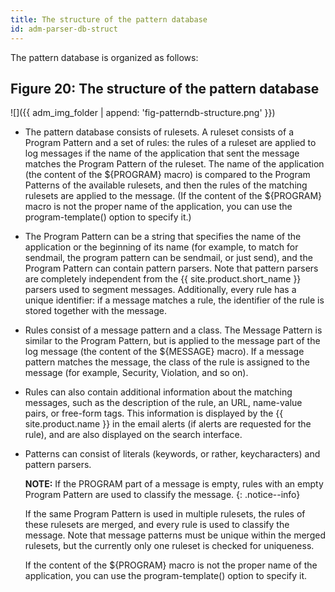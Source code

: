 ```yaml
---
title: The structure of the pattern database
id: adm-parser-db-struct
---
```


The pattern database is organized as follows:

## Figure 20: The structure of the pattern database

![]({{ adm_img_folder | append: 'fig-patterndb-structure.png' }})

- The pattern database consists of rulesets. A ruleset consists of a
    Program Pattern and a set of rules: the rules of a ruleset are
    applied to log messages if the name of the application that sent the
    message matches the Program Pattern of the ruleset. The name of the
    application (the content of the ${PROGRAM} macro) is compared to
    the Program Patterns of the available rulesets, and then the rules
    of the matching rulesets are applied to the message. (If the content
    of the ${PROGRAM} macro is not the proper name of the application,
    you can use the program-template() option to specify it.)

- The Program Pattern can be a string that specifies the name of the
    application or the beginning of its name (for example, to match for
    sendmail, the program pattern can be sendmail, or just send), and
    the Program Pattern can contain pattern parsers. Note that pattern
    parsers are completely independent from the {{ site.product.short_name }} parsers used
    to segment messages. Additionally, every rule has a unique
    identifier: if a message matches a rule, the identifier of the rule
    is stored together with the message.

- Rules consist of a message pattern and a class. The Message Pattern
    is similar to the Program Pattern, but is applied to the message
    part of the log message (the content of the ${MESSAGE} macro). If a
    message pattern matches the message, the class of the rule is
    assigned to the message (for example, Security, Violation, and so
    on).

- Rules can also contain additional information about the matching
    messages, such as the description of the rule, an URL, name-value
    pairs, or free-form tags. This information is displayed by the
    {{ site.product.name }} in the email alerts (if alerts are
    requested for the rule), and are also displayed on the search
    interface.

- Patterns can consist of literals (keywords, or rather,
    keycharacters) and pattern parsers.

    **NOTE:** If the PROGRAM part of a message is empty, rules with an
    empty Program Pattern are used to classify the message.
    {: .notice--info}

    If the same Program Pattern is used in multiple rulesets, the rules
    of these rulesets are merged, and every rule is used to classify the
    message. Note that message patterns must be unique within the merged
    rulesets, but the currently only one ruleset is checked for
    uniqueness.

    If the content of the ${PROGRAM} macro is not the proper name of
    the application, you can use the program-template() option to
    specify it.
